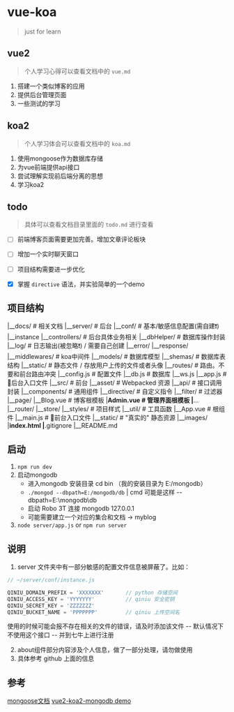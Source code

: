 # vue-koa

> just for learn

## vue2

> 个人学习心得可以查看文档中的 `vue.md` 

1. 搭建一个类似博客的应用
2. 提供后台管理页面
3. 一些测试的学习

## koa2

> 个人学习体会可以查看文档中的 `koa.md` 

1. 使用mongoose作为数据库存储
2. 为vue前端提供api接口
3. 尝试理解实现前后端分离的思想
4. 学习koa2

## todo

> 具体可以查看文档目录里面的 `todo.md` 进行查看

- [ ] 前端博客页面需要更加完善。增加文章评论板块
- [ ] 增加一个实时聊天窗口
- [ ] 项目结构需要进一步优化

- [x] 掌握 `directive` 语法，并实验简单的一个demo


## 项目结构

|__docs/              # 相关文档
|__server/            # 后台
    |__conf/          # 基本/敏感信息配置(需自建❗)
        |__instance
    |__controllers/   # 后台具体业务相关
    |__dbHelper/      # 数据库操作封装
    |__log/           # 日志输出(被忽略❗) / 需要自己创建
        |__error/
        |__response/
    |__middlewares/   # koa中间件
    |__models/        # 数据库模型
    |__shemas/        # 数据库表结构
    |__static/        # 静态文件 / 存放用户上传的文件或者头像
    |__routes/        # 路由。不要和前台路由冲突
    |__config.js      # 配置文件
    |__db.js          # 数据库
    |__ws.js
    |__app.js         # 🛑后台入口文件
|__src/               # 前台
    |__asset/         # Webpacked 资源
    |__api/           # 接口调用封装
    |__components/    # 通用组件
    |__directive/     # 自定义指令
    |__filter/        # 过滤器
    |__page/
        |__Blog.vue   # 博客根模板
        |__Admin.vue  # 管理界面根模板
        |__...
    |__router/
    |__store/
    |__styles/        # 项目样式
    |__util/          # 工具函数
    |__App.vue        # 根组件
    |__main.js        # 🔵前台入口文件
|__static/            # "真实的" 静态资源
    |__images/
|__index.html
|__.gitignore
|__README.md

## 启动

1. `npm run dev`
2. 启动mongodb
    * 进入mongodb 安装目录 cd bin  （我的安装目录为 E:/mongodb）
    * `./mongod --dbpath=E:/mongodb/db` | cmd 可能是这样 --dbpath=E:\mongodb\db
    * 启动 Robo 3T 连接 mongodb 127.0.0.1
    * 可能需要建立一个对应的集合和文档 -> myblog
3. `node server/app.js` or `npm run server`

## 说明

1. server 文件夹中有一部分敏感的配置文件信息被屏蔽了。比如：

```js
// ~/server/conf/instance.js

QINIU_DOMAIN_PREFIX = 'XXXXXXX'       // python 存储空间
QINIU_ACCESS_KEY = 'YYYYYYY'          // qiniu 安全密钥
QINIU_SECRET_KEY = 'ZZZZZZZ'
QINIU_BUCKET_NAME = 'PPPPPPP'         // qiniu 上传空间名
```

使用的时候可能会报不存在相关的文件的错误，请及时添加该文件 -- 默认情况下不使用这个接口 -- 并到七牛上进行注册

2. about组件部分内容涉及个人信息，做了一部分处理，请勿做使用
3. 具体参考 github 上面的信息

## 参考

[mongoose文档](http://mongoosejs.com/docs/connections.html)
[vue2-koa2-mongodb demo](https://juejin.im/post/58f99b3cac502e006395e6e7)
